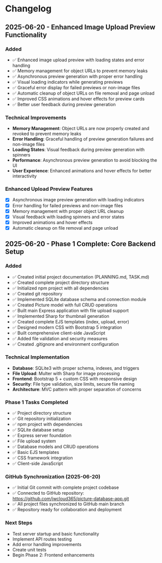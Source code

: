 # Changelog

## 2025-06-20 - Enhanced Image Upload Preview Functionality

### Added
- ✅ Enhanced image upload preview with loading states and error handling
- ✅ Memory management for object URLs to prevent memory leaks
- ✅ Asynchronous preview generation with proper error handling
- ✅ Visual loading indicators while generating previews
- ✅ Graceful error display for failed previews or non-image files
- ✅ Automatic cleanup of object URLs on file removal and page unload
- ✅ Improved CSS animations and hover effects for preview cards
- ✅ Better user feedback during preview generation

### Technical Improvements
- **Memory Management**: Object URLs are now properly created and revoked to prevent memory leaks
- **Error Handling**: Graceful handling of preview generation failures and non-image files
- **Loading States**: Visual feedback during preview generation with spinners
- **Performance**: Asynchronous preview generation to avoid blocking the UI
- **User Experience**: Enhanced animations and hover effects for better interactivity

### Enhanced Upload Preview Features
- [x] Asynchronous image preview generation with loading indicators
- [x] Error handling for failed previews and non-image files
- [x] Memory management with proper object URL cleanup
- [x] Visual feedback with loading spinners and error states
- [x] Improved animations and hover effects
- [x] Automatic cleanup on file removal and page unload

## 2025-06-20 - Phase 1 Complete: Core Backend Setup

### Added
- ✅ Created initial project documentation (PLANNING.md, TASK.md)
- ✅ Created complete project directory structure
- ✅ Initialized npm project with all dependencies
- ✅ Created git repository
- ✅ Implemented SQLite database schema and connection module
- ✅ Created Picture model with full CRUD operations
- ✅ Built main Express application with file upload support
- ✅ Implemented Sharp for thumbnail generation
- ✅ Created complete EJS templates (index, upload, error)
- ✅ Designed modern CSS with Bootstrap 5 integration
- ✅ Built comprehensive client-side JavaScript
- ✅ Added file validation and security measures
- ✅ Created .gitignore and environment configuration

### Technical Implementation
- **Database**: SQLite3 with proper schema, indexes, and triggers
- **File Upload**: Multer with Sharp for image processing
- **Frontend**: Bootstrap 5 + custom CSS with responsive design
- **Security**: File type validation, size limits, secure file naming
- **Architecture**: MVC pattern with proper separation of concerns

### Phase 1 Tasks Completed
- ✅ Project directory structure
- ✅ Git repository initialization  
- ✅ npm project with dependencies
- ✅ SQLite database setup
- ✅ Express server foundation
- ✅ File upload system
- ✅ Database models and CRUD operations
- ✅ Basic EJS templates
- ✅ CSS framework integration
- ✅ Client-side JavaScript

### GitHub Synchronization (2025-06-20)
- ✅ Initial Git commit with complete project codebase
- ✅ Connected to GitHub repository: https://github.com/jwcloud365/picture-database-app.git
- ✅ All project files synchronized to GitHub main branch
- ✅ Repository ready for collaboration and deployment

### Next Steps
- Test server startup and basic functionality
- Implement API routes testing
- Add error handling improvements
- Create unit tests
- Begin Phase 2: Frontend enhancements
